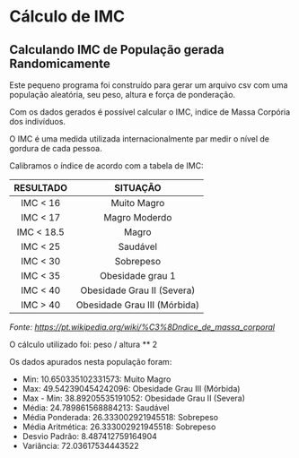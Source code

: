 # Cálculo de IMC

## Calculando IMC de População gerada Randomicamente

Este pequeno programa foi construído para gerar um arquivo csv com uma população aleatória, seu peso, altura e força de ponderação.

Com os dados gerados é possível calcular o IMC, indice de Massa Corpória dos indivíduos.

O IMC é uma medida utilizada internacionalmente par medir o nível de gordura de cada pessoa.  

Calibramos o índice de acordo com a tabela de IMC:  

  
  |RESULTADO|           SITUAÇÃO         |
  |:---------:|:----------------------------:|
  |IMC < 16 | Muito Magro                |
  |IMC < 17 |Magro Moderdo               |
  |IMC < 18.5| Magro                 
  |IMC < 25| Saudável
  |IMC < 30| Sobrepeso
  |IMC < 35| Obesidade grau 1
  |IMC < 40| Obesidade Grau II (Severa)
  |IMC > 40| Obesidade Grau III (Mórbida)
  
*Fonte: https://pt.wikipedia.org/wiki/%C3%8Dndice_de_massa_corporal*

O cálculo utilizado foi: peso / altura ** 2

Os dados apurados nesta população foram:

- Min:  10.650335102331573: Muito Magro
- Max:  49.542390454242096: Obesidade Grau III (Mórbida)
- Max - Min:  38.89205535191052: Obesidade Grau II (Severa)
- Média:  24.789861568884213: Saudável
- Média Ponderada:  26.333002921945518: Sobrepeso
- Média Aritmética:  26.333002921945518: Sobrepeso
- Desvio Padrão:  8.487412759164904
- Variância:  72.03617534443522


